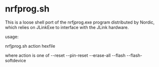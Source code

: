 nrfprog.sh
==========

This is a loose shell port of the nrfjprog.exe program distributed by Nordic,
which relies on JLinkExe to interface with the JLink hardware.

usage:

nrfjprog.sh action hexfile

where action is one of
  --reset
  --pin-reset
  --erase-all
  --flash
  --flash-softdevice
